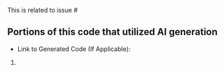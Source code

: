 This is related to issue #
## Portions of this code that utilized AI generation

- Link to Generated Code (If Applicable):

1.